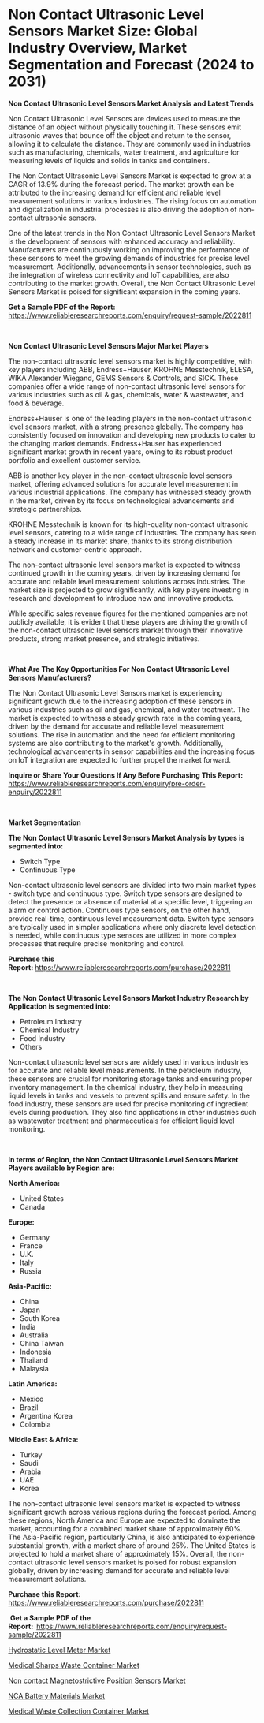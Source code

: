 <p><h1>Non Contact Ultrasonic Level Sensors Market Size: Global Industry Overview, Market Segmentation and Forecast (2024 to 2031)</h1></p><p><strong>Non Contact Ultrasonic Level Sensors Market Analysis and Latest Trends</strong></p>
<p><p>Non Contact Ultrasonic Level Sensors are devices used to measure the distance of an object without physically touching it. These sensors emit ultrasonic waves that bounce off the object and return to the sensor, allowing it to calculate the distance. They are commonly used in industries such as manufacturing, chemicals, water treatment, and agriculture for measuring levels of liquids and solids in tanks and containers.</p><p>The Non Contact Ultrasonic Level Sensors Market is expected to grow at a CAGR of 13.9% during the forecast period. The market growth can be attributed to the increasing demand for efficient and reliable level measurement solutions in various industries. The rising focus on automation and digitalization in industrial processes is also driving the adoption of non-contact ultrasonic sensors.</p><p>One of the latest trends in the Non Contact Ultrasonic Level Sensors Market is the development of sensors with enhanced accuracy and reliability. Manufacturers are continuously working on improving the performance of these sensors to meet the growing demands of industries for precise level measurement. Additionally, advancements in sensor technologies, such as the integration of wireless connectivity and IoT capabilities, are also contributing to the market growth. Overall, the Non Contact Ultrasonic Level Sensors Market is poised for significant expansion in the coming years.</p></p>
<p><strong>Get a Sample PDF of the Report:&nbsp;</strong> <a href="https://www.reliableresearchreports.com/enquiry/request-sample/2022811">https://www.reliableresearchreports.com/enquiry/request-sample/2022811</a></p>
<p>&nbsp;</p>
<p><strong>Non Contact Ultrasonic Level Sensors Major Market Players</strong></p>
<p><p>The non-contact ultrasonic level sensors market is highly competitive, with key players including ABB, Endress+Hauser, KROHNE Messtechnik, ELESA, WIKA Alexander Wiegand, GEMS Sensors & Controls, and SICK. These companies offer a wide range of non-contact ultrasonic level sensors for various industries such as oil & gas, chemicals, water & wastewater, and food & beverage.</p><p>Endress+Hauser is one of the leading players in the non-contact ultrasonic level sensors market, with a strong presence globally. The company has consistently focused on innovation and developing new products to cater to the changing market demands. Endress+Hauser has experienced significant market growth in recent years, owing to its robust product portfolio and excellent customer service.</p><p>ABB is another key player in the non-contact ultrasonic level sensors market, offering advanced solutions for accurate level measurement in various industrial applications. The company has witnessed steady growth in the market, driven by its focus on technological advancements and strategic partnerships.</p><p>KROHNE Messtechnik is known for its high-quality non-contact ultrasonic level sensors, catering to a wide range of industries. The company has seen a steady increase in its market share, thanks to its strong distribution network and customer-centric approach.</p><p>The non-contact ultrasonic level sensors market is expected to witness continued growth in the coming years, driven by increasing demand for accurate and reliable level measurement solutions across industries. The market size is projected to grow significantly, with key players investing in research and development to introduce new and innovative products.</p><p>While specific sales revenue figures for the mentioned companies are not publicly available, it is evident that these players are driving the growth of the non-contact ultrasonic level sensors market through their innovative products, strong market presence, and strategic initiatives.</p></p>
<p>&nbsp;</p>
<p><strong>What Are The Key Opportunities For Non Contact Ultrasonic Level Sensors Manufacturers?</strong></p>
<p><p>The Non Contact Ultrasonic Level Sensors market is experiencing significant growth due to the increasing adoption of these sensors in various industries such as oil and gas, chemical, and water treatment. The market is expected to witness a steady growth rate in the coming years, driven by the demand for accurate and reliable level measurement solutions. The rise in automation and the need for efficient monitoring systems are also contributing to the market's growth. Additionally, technological advancements in sensor capabilities and the increasing focus on IoT integration are expected to further propel the market forward.</p></p>
<p><strong>Inquire or Share Your Questions If Any Before Purchasing This Report:</strong> <a href="https://www.reliableresearchreports.com/enquiry/pre-order-enquiry/2022811">https://www.reliableresearchreports.com/enquiry/pre-order-enquiry/2022811</a></p>
<p>&nbsp;</p>
<p><strong>Market Segmentation</strong></p>
<p><strong>The Non Contact Ultrasonic Level Sensors Market Analysis by types is segmented into:</strong></p>
<p><ul><li>Switch Type</li><li>Continuous Type</li></ul></p>
<p><p>Non-contact ultrasonic level sensors are divided into two main market types - switch type and continuous type. Switch type sensors are designed to detect the presence or absence of material at a specific level, triggering an alarm or control action. Continuous type sensors, on the other hand, provide real-time, continuous level measurement data. Switch type sensors are typically used in simpler applications where only discrete level detection is needed, while continuous type sensors are utilized in more complex processes that require precise monitoring and control.</p></p>
<p><strong>Purchase this Report:&nbsp;</strong><a href="https://www.reliableresearchreports.com/purchase/2022811">https://www.reliableresearchreports.com/purchase/2022811</a></p>
<p>&nbsp;</p>
<p><strong>The Non Contact Ultrasonic Level Sensors Market Industry Research by Application is segmented into:</strong></p>
<p><ul><li>Petroleum Industry</li><li>Chemical Industry</li><li>Food Industry</li><li>Others</li></ul></p>
<p><p>Non-contact ultrasonic level sensors are widely used in various industries for accurate and reliable level measurements. In the petroleum industry, these sensors are crucial for monitoring storage tanks and ensuring proper inventory management. In the chemical industry, they help in measuring liquid levels in tanks and vessels to prevent spills and ensure safety. In the food industry, these sensors are used for precise monitoring of ingredient levels during production. They also find applications in other industries such as wastewater treatment and pharmaceuticals for efficient liquid level monitoring.</p></p>
<p>&nbsp;</p>
<p><strong>In terms of Region, the Non Contact Ultrasonic Level Sensors Market Players available by Region are:</strong></p>
<p>
    <p> <strong> North America: </strong>
        <ul>
            <li>United States</li>
            <li>Canada</li>
        </ul>
        </p> 
    <p> <strong> Europe: </strong>
        <ul>
            <li>Germany</li>
            <li>France</li>
            <li>U.K.</li>
            <li>Italy</li>
            <li>Russia</li>
        </ul>
        </p> 
    <p> <strong> Asia-Pacific: </strong>
        <ul>
            <li>China</li>
            <li>Japan</li>
            <li>South Korea</li>
            <li>India</li>
            <li>Australia</li>
            <li>China Taiwan</li>
            <li>Indonesia</li>
            <li>Thailand</li>
            <li>Malaysia</li>
        </ul>
        </p> 
    <p> <strong> Latin America: </strong>
        <ul>
            <li>Mexico</li>
            <li>Brazil</li>
            <li>Argentina Korea</li>
            <li>Colombia</li>
        </ul>
        </p> 
    <p> <strong> Middle East & Africa: </strong>
        <ul>
            <li>Turkey</li>
            <li>Saudi</li>
            <li>Arabia</li>
            <li>UAE</li>
            <li>Korea</li>
        </ul>
    </p>
    </p>
<p><p>The non-contact ultrasonic level sensors market is expected to witness significant growth across various regions during the forecast period. Among these regions, North America and Europe are expected to dominate the market, accounting for a combined market share of approximately 60%. The Asia-Pacific region, particularly China, is also anticipated to experience substantial growth, with a market share of around 25%. The United States is projected to hold a market share of approximately 15%. Overall, the non-contact ultrasonic level sensors market is poised for robust expansion globally, driven by increasing demand for accurate and reliable level measurement solutions.</p></p>
<p><strong>Purchase this Report: </strong><a href="https://www.reliableresearchreports.com/purchase/2022811">https://www.reliableresearchreports.com/purchase/2022811</a></p>
<p>&nbsp;<strong>Get a Sample PDF of the Report:&nbsp;&nbsp;</strong><a href="https://www.reliableresearchreports.com/enquiry/request-sample/2022811">https://www.reliableresearchreports.com/enquiry/request-sample/2022811</a></p>
<p><strong></strong></p>
<p><p><a href="https://github.com/bobicer/Market-Research-Report-List-2/blob/main/hydrostatic-level-meter-market.md">Hydrostatic Level Meter Market</a></p><p><a href="https://view.publitas.com/reportprime-1/medical-sharps-waste-container-market-offer-valuable-insights-into-market-size-market-share-market-trends-and-projections-spanning-from-2024-to-2031/">Medical Sharps Waste Container Market</a></p><p><a href="https://github.com/timeliteaut/Market-Research-Report-List-1/blob/main/non-contact-magnetostrictive-position-sensors-market.md">Non contact Magnetostrictive Position Sensors Market</a></p><p><a href="https://circular-yam-9b9.notion.site/NCA-Battery-Materials-Market-Insights-Market-Players-and-Forecast-Till-2031-89ccd78e5bee4cb3b1683df0ac688ea2">NCA Battery Materials Market</a></p><p><a href="https://view.publitas.com/reportprime-1/medical-waste-collection-container-market-research-report-the-key-to-successful-business-strategy-forecasted-for-period-from-2024-2031/">Medical Waste Collection Container Market</a></p></p>